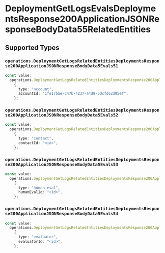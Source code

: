# DeploymentGetLogsEvalsDeploymentsResponse200ApplicationJSONResponseBodyData55RelatedEntities


## Supported Types

### `operations.DeploymentGetLogsRelatedEntitiesDeploymentsResponse200ApplicationJSONResponseBodyData5Evals51`

```typescript
const value:
  operations.DeploymentGetLogsRelatedEntitiesDeploymentsResponse200ApplicationJSONResponseBodyData5Evals51 =
    {
      type: "account",
      accountId: "1fe17bbe-c47b-4237-a4d9-5dcfd62d05ef",
    };
```

### `operations.DeploymentGetLogsRelatedEntitiesDeploymentsResponse200ApplicationJSONResponseBodyData5Evals52`

```typescript
const value:
  operations.DeploymentGetLogsRelatedEntitiesDeploymentsResponse200ApplicationJSONResponseBodyData5Evals52 =
    {
      type: "contact",
      contactId: "<id>",
    };
```

### `operations.DeploymentGetLogsRelatedEntitiesDeploymentsResponse200ApplicationJSONResponseBodyData5Evals53`

```typescript
const value:
  operations.DeploymentGetLogsRelatedEntitiesDeploymentsResponse200ApplicationJSONResponseBodyData5Evals53 =
    {
      type: "human_eval",
      humanEvalId: "<id>",
    };
```

### `operations.DeploymentGetLogsRelatedEntitiesDeploymentsResponse200ApplicationJSONResponseBodyData5Evals54`

```typescript
const value:
  operations.DeploymentGetLogsRelatedEntitiesDeploymentsResponse200ApplicationJSONResponseBodyData5Evals54 =
    {
      type: "evaluator",
      evaluatorId: "<id>",
    };
```


